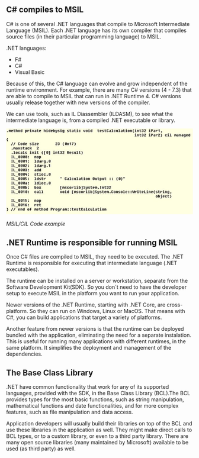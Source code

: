 ## C# compiles to MSIL

C# is one of several .NET languages that compile to Microsoft Intermediate Language (MSIL). Each .NET language has its own compiler that compiles source files (in their particular programming language) to MSIL.

.NET languages:

- F#
- C#
- Visual Basic

Because of this, the C# language can evolve and grow independent of the runtime environment. For example, there are many C# versions (4 - 7.3) that are able to compile to MSIL that can run in .NET Runtime 4. C# versions usually release together with new versions of the compiler.

We can use tools, such as IL Diassembler (ILDASM), to see what the intermediate language is, from a compiled .NET executable or library.

![MSIL/CIL Code](./_images/MSIL-code.jpg)

*MSIL/CIL Code example*

## .NET Runtime is responsible for running MSIL

Once C# files are compiled to MSIL, they need to be executed. The .NET Runtime is responsible for executing that intermediate language (.NET executables).

The runtime can be installed on a server or workstation, separate from the Software Development Kit(SDK). So you don´t need to have the developer setup to execute MSIL in the platform you want to run your application.

Newer versions of the .NET Runtime, starting with .NET Core, are cross-platform. So they can run on Windows, Linux or MacOS. That means with C#, you can build applications that target a variety of platforms.

Another feature from newer versions is that the runtime can be deployed bundled with the application, eliminating the need for a separate instalation. This is useful for running many applications with different runtimes, in the same platform. It simplifies the deployment and management of the dependencies.

## The Base Class Library

.NET have common functionality that work for any of its supported languages, provided with the SDK, in the Base Class Library (BCL).The BCL provides types for the most basic functions, such as string manipulation, mathematical functions and date functionalities, and for more complex features, such as file manipulation and data access.

Application developers will usually build their libraries on top of the BCL and use these libraries in the application as well. They might make direct calls to BCL types, or to a custom library, or even to a third party library. There are many open source libraries (many maintained by Microsoft) available to be used (as third party) as well.